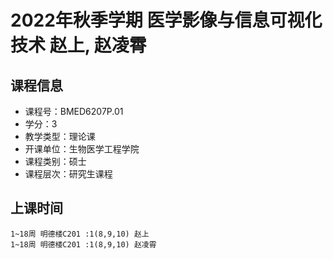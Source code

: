 # 2022年秋季学期 医学影像与信息可视化技术 赵上, 赵凌霄






## 课程信息

- 课程号：BMED6207P.01
- 学分：3
- 教学类型：理论课
- 开课单位：生物医学工程学院
- 课程类别：硕士
- 课程层次：研究生课程

## 上课时间

```
1~18周 明德楼C201 :1(8,9,10) 赵上
1~18周 明德楼C201 :1(8,9,10) 赵凌霄
```

